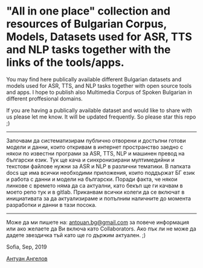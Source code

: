 # "All in one place" collection and resources of Bulgarian Corpus, Models, Datasets used for ASR, TTS and NLP tasks together with the links of the tools/apps.
You may find here publically available different Bulgarian datasets and models used for ASR, TTS, and NLP tasks together with open source tools and apps. I hope to publish also Multimedia Corpus of Spoken Bulgarian in different proffesional domains.

If you are having a publically available dataset and would like to share with us please let me know.
It will be updated frequently. So please star this repo ;)
__________________________
Започвам да систематизирам публично отворени и достъпни готови модели и данни, които откривам в интернет пространство заедно с някои по известни програми за ASR, TTS, NLP и машинен превод на български език. Тук ще кача и синхронизирани мултимедийни и текстови файлове нужни за ASR и NLP в различни тематики. 
В папката docs ще има всички необходими приложения, които поддържат БГ език и работа с данни и модели на български. 
Поради факта, че някои линкове с времето няма да са актуални, като бекъп ще ги качвам в моето репо тук и в gitlab.
Приканвам всички колеги да се включат в инициативата за да актуализираме и попълним наличните до момента разработки и данни в тази посока.
________
Може да ми пишете на: antouan.bg@gmail.com за повече информация или ако желаете да Ви включа като Collaborators.
Ако пък ли не може да дадете звездичка тъй като ще го държим актуален. ;)

Sofia, Sep, 2019

[Антуан Ангелов](https://www.linkedin.com/in/antouan/)
